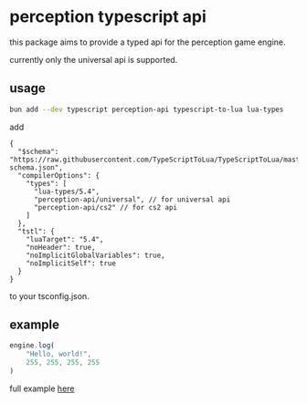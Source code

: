 # perception typescript api

this package aims to provide a typed api for the perception game engine.

currently only the universal api is supported.

## usage

```bash
bun add --dev typescript perception-api typescript-to-lua lua-types
```

add

```json5
{
  "$schema": "https://raw.githubusercontent.com/TypeScriptToLua/TypeScriptToLua/master/tsconfig-schema.json",
  "compilerOptions": {
    "types": [
      "lua-types/5.4",
      "perception-api/universal", // for universal api
      "perception-api/cs2" // for cs2 api
    ]
  },
  "tstl": {
    "luaTarget": "5.4",
    "noHeader": true,
    "noImplicitGlobalVariables": true,
    "noImplicitSelf": true
  }
}
```

to your tsconfig.json.

## example

```typescript
engine.log(
    "Hello, world!",
    255, 255, 255, 255
)
```

full example [here](https://github.com/9s/perception-api-example.git)
